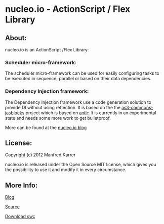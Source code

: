 # nucleo.io - ActionScript / Flex Library


## About:

nucleo.io is an ActionScript /Flex Library:

### Scheduler micro-framework:
The scheduler micro-framework can be used for easily configuring tasks to be
executed in sequence, parallel or based on their data dependencies.

### Dependency Injection framework:
The Dependency Injection framework use a code generation solution to provide DI without using reflection.
It is based on the the [as3-commons-jasblocks](https://github.com/teotigraphix/as3-commons-jasblocks) project
which is based on [antlr](http://www.antlr.org/):
It is currently in an experimental state and needs some more work to get bulletproof.

More can be found at the [nucleo.io blog](http://nucleo.io)


## License:

Copyright (c) 2012 Manfred Karrer

nucleo.io is released under the Open Source MIT license, which gives you the possibility to use it and modify it in
every circumstance.


## More Info:

[Blog](http://nucleo.io)

[Source](https://github.com/ManfredKarrer/nucleo.io)

[Download swc](https://github.com/ManfredKarrer/nucleo.io/tree/master/distribution/nucleo-1.0.0.swc)
